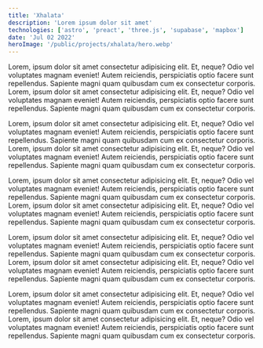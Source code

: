 ```yaml
---
title: 'Xhalata'
description: 'Lorem ipsum dolor sit amet'
technologies: ['astro', 'preact', 'three.js', 'supabase', 'mapbox']
date: 'Jul 02 2022'
heroImage: '/public/projects/xhalata/hero.webp'
---
```


Lorem, ipsum dolor sit amet consectetur adipisicing elit. Et, neque? Odio vel voluptates magnam eveniet! Autem reiciendis, perspiciatis optio facere sunt repellendus. Sapiente magni quam quibusdam cum ex consectetur corporis. Lorem, ipsum dolor sit amet consectetur adipisicing elit. Et, neque? Odio vel voluptates magnam eveniet! Autem reiciendis, perspiciatis optio facere sunt repellendus. Sapiente magni quam quibusdam cum ex consectetur corporis.

Lorem, ipsum dolor sit amet consectetur adipisicing elit. Et, neque? Odio vel voluptates magnam eveniet! Autem reiciendis, perspiciatis optio facere sunt repellendus. Sapiente magni quam quibusdam cum ex consectetur corporis. Lorem, ipsum dolor sit amet consectetur adipisicing elit. Et, neque? Odio vel voluptates magnam eveniet! Autem reiciendis, perspiciatis optio facere sunt repellendus. Sapiente magni quam quibusdam cum ex consectetur corporis.

Lorem, ipsum dolor sit amet consectetur adipisicing elit. Et, neque? Odio vel voluptates magnam eveniet! Autem reiciendis, perspiciatis optio facere sunt repellendus. Sapiente magni quam quibusdam cum ex consectetur corporis. Lorem, ipsum dolor sit amet consectetur adipisicing elit. Et, neque? Odio vel voluptates magnam eveniet! Autem reiciendis, perspiciatis optio facere sunt repellendus. Sapiente magni quam quibusdam cum ex consectetur corporis.

Lorem, ipsum dolor sit amet consectetur adipisicing elit. Et, neque? Odio vel voluptates magnam eveniet! Autem reiciendis, perspiciatis optio facere sunt repellendus. Sapiente magni quam quibusdam cum ex consectetur corporis. Lorem, ipsum dolor sit amet consectetur adipisicing elit. Et, neque? Odio vel voluptates magnam eveniet! Autem reiciendis, perspiciatis optio facere sunt repellendus. Sapiente magni quam quibusdam cum ex consectetur corporis.

Lorem, ipsum dolor sit amet consectetur adipisicing elit. Et, neque? Odio vel voluptates magnam eveniet! Autem reiciendis, perspiciatis optio facere sunt repellendus. Sapiente magni quam quibusdam cum ex consectetur corporis. Lorem, ipsum dolor sit amet consectetur adipisicing elit. Et, neque? Odio vel voluptates magnam eveniet! Autem reiciendis, perspiciatis optio facere sunt repellendus. Sapiente magni quam quibusdam cum ex consectetur corporis.
